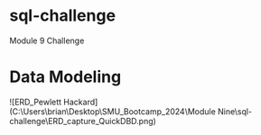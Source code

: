 # sql-challenge
Module 9 Challenge

# Data Modeling

![ERD_Pewlett Hackard](C:\Users\brian\Desktop\SMU_Bootcamp_2024\Module Nine\sql-challenge\ERD_capture_QuickDBD.png)
